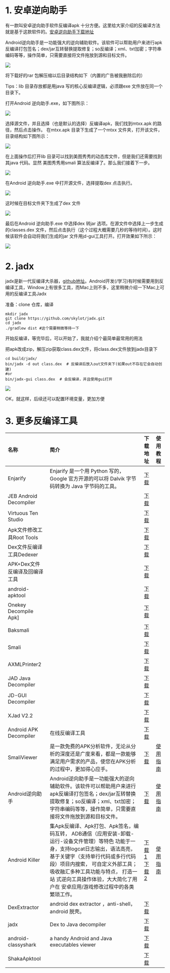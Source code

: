 # 1. 安卓逆向助手

有一款叫安卓逆向助手软件反编译apk 十分方便。这里给大家介绍的反编译方法就是基于这款软件的。[安卓逆向助手下载地址](http://pan.baidu.com/s/1eQkvlvW)

Android逆向助手是一功能强大的逆向辅助软件。该软件可以帮助用户来进行apk反编译打包签名；dex/jar互转替换提取修复；so反编译；xml、txt加密；字符串编码等等，操作简单，只需要直接将文件拖放到源和目标文件。

![](../assets/jni34.png)

将下载好的rar 包解压缩以后目录结构如下（内置的广告被我删除后的）

Tips：lib 目录存放都是用java 写的核心反编译逻辑，必须跟exe 文件放在同一个目录下。

打开Android 逆向助手.exe，如下图所示：

![](../assets/jni28.png)

选择源文件，并且选择（也是默认的选择）反编译apk，我们找到mtxx.apk 的路径，然后点击操作。
在mtxx.apk 目录下生成了一个mtxx 文件夹，打开该文件，目录结构如下图所示：

![](../assets/jni29.png)

在上面操作后打开lib 目录可以找到美图秀秀的动态库文件，但是我们还需要找到其java 代码。显然
美图秀秀用smali 算法反编译了。那么我们接着下一步。

![](../assets/jni30.png)

在Android 逆向助手.exe 中打开源文件，选择提取dex 点击执行。

![](../assets/jni31.png)

这时候在目标文件夹下生成了dex 文件

![](../assets/jni32.png)

最后在Android 逆向助手.exe 中选择dex 转jar 选项。在源文件中选择上一步生成的classes.dex 文件，然后点击执行（这个过程大概需要几秒的等待时间）。这时候该软件会自动将我们生成的jar 文件用jd-gui工具打开。打开效果如下所示：

![](../assets/jni33.png)

# 2.  jadx

jadx是新一代反编译大杀器，[github地址](https://github.com/skylot/jadx)。Android开发(/学习)有时候需要用到反编译工具，Window上有很多工具，而Mac上则不多，这里稍微介绍一下Mac上可用的反编译工具Jadx

准备：clone 仓库，编译

```
mkdir jadx
git clone https://github.com/skylot/jadx.git
cd jadx
./gradlew dist #这个需要稍微等待一下
```

开始反编译，等完毕后，可以开始了，我就介绍个最简单最常用的用法

把apk改成zip，解压zip获取class.dex文件，将class.dex文件放到jadx目录下

```
cd build/jadx/
bin/jadx -d out class.dex  # 反编译后放入out文件夹下(如果out不存在它会自动创建)
#or
bin/jadx-gui class.dex  # 会反编译，并且使用gui打开
```

![](../assets/jadx.png)

OK，就这样，后续还可以配置环境变量，更加方便

# 3. 更多反编译工具
| 名称                     | 简介                                       | 下载地址                                     | 使用教程                                     |
| :--------------------- | :--------------------------------------- | :--------------------------------------- | :--------------------------------------- |
| Enjarify               | Enjarify 是一个用 Python 写的， Google 官方开源的可以将 Dalvik 字节码转换为 Java 字节码的工具。 | [下载](https://github.com/google/enjarify) |                                          |
| JEB Android Decompiler |                                          | [下载](http://www.android-decompiler.com/index.php) |                                          |
| Virtuous Ten Studio    |                                          | [下载](http://virtuous-ten-studio.com/)    |                                          |
| Apk文件修改工具Root Tools    |                                          | [下载](https://github.com/Stericson/RootTools) |                                          |
| Dex文件反编译工具Dedexer      |                                          | [下载](http://dedexer.sourceforge.net/)    |                                          |
| APK+Dex文件反编译及回编译工具     |                                          | [下载](http://idoog.me/)                   |                                          |
| android-apktool        |                                          | [下载](http://ibotpeaches.github.io/Apktool/) |                                          |
| Onekey Decompile Apk]  |                                          | [下载](https://code.google.com/p/onekey-decompile-apk/) |                                          |
| Baksmali               |                                          | [下载](https://code.google.com/p/smali/downloads/detail?name=baksmali) |                                          |
| Smali                  |                                          | [下载](https://code.google.com/p/smali/)   |                                          |
| AXMLPrinter2           |                                          | [下载](https://android4me.googlecode.com/files/AXMLPrinter2.jar) |                                          |
| JAD Java Decompiler    |                                          | [下载](http://varaneckas.com/jad/)         |                                          |
| JD-GUI Decompiler      |                                          | [下载](http:)                              |                                          |
| XJad V2.2              |                                          | [下载](http://files.cnblogs.com/arix04/XJad_V2.2.rar) |                                          |
| Android APK Decompiler | 在线反编译工具                                  | [下载](http://www.decompileandroid.com/)   |                                          |
| SmaliViewer            | 是一款免费的APK分析软件，无论从分析的深度还是广度来看，都是一款能够满足用户需求的产品，使您在APK分析的过程中，更加得心应手。 | [下载](http://blog.avlyun.com/wp-content/uploads/2014/04/SmaliViewer.zip) | [使用指南](http://blog.avlyun.com/show/%E3%80%8Asv%E7%94%A8%E6%88%B7%E6%8C%87%E5%8D%97%E3%80%8B/) |
| Android逆向助手            | Android逆向助手是一功能强大的逆向辅助软件。该软件可以帮助用户来进行apk反编译打包签名；dex/jar互转替换提取修复；so反编译；xml、txt加密；字符串编码等等，操作简单，只需要直接将文件拖放到源和目标文件。 | [下载](http://enjoycode.info/uploads/Androidnxzs.zip) | [使用指南](http://www.sanwho.com/620.html)   |
| Android Killer         | 集Apk反编译、Apk打包、Apk签名，编码互转， ADB通信（应用安装-卸载-运行-设备文件管理）等特色 功能于一 身，支持logcat日志输出，语法高亮， 基于关键字（支持单行代码或多行代码段）项目内搜索， 可自定义外部工具；吸收融汇多种工具功能与特点， 打造一站 式逆向工具操作体验，大大简化了用户在 安卓应用/游戏修改过程中的各类繁琐工作。 | [下载1](http://www.pd521.com/thread-136-1-1.html) [下载2](http://pan.baidu.com/share/home?uk=4099707276#category/type=6) | [使用指南](http://www.pd521.com/thread-509-1-1.html) |
| DexExtractor           | android dex extractor ，anti-shell，android 脱壳。 | [下载](https://github.com/bunnyblue/DexExtractor) |                                          |
| jadx                   | Dex to Java decompiler                   | [下载](https://github.com/skylot/jadx)     |                                          |
| android-classyshark    | a handy Android and Java executables viewer | [下载](https://github.com/google/android-classyshark) |                                          |
| ShakaApktool           |                                          | [下载](https://github.com/rover12421/ShakaApktool) |                                          |

